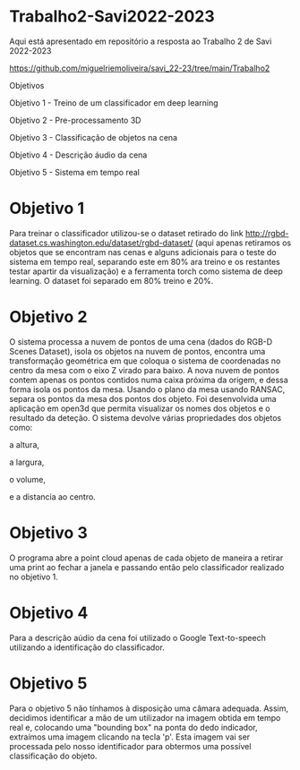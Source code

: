 # Trabalho2-Savi2022-2023
Aqui está apresentado em repositório a resposta ao Trabalho 2 de Savi 2022-2023

https://github.com/miguelriemoliveira/savi_22-23/tree/main/Trabalho2
 
Objetivos

Objetivo 1 - Treino de um classificador em deep learning

Objetivo 2 - Pre-processamento 3D

Objetivo 3 - Classificação de objetos na cena

Objetivo 4 - Descrição áudio da cena

Objetivo 5 - Sistema em tempo real

# Objetivo 1
Para treinar o classificador utilizou-se o dataset retirado do link http://rgbd-dataset.cs.washington.edu/dataset/rgbd-dataset/ (aqui apenas retiramos os objetos que se encontram nas cenas e alguns adicionais para o teste do sistema em tempo real, separando este em 80% ara treino e os restantes testar apartir da visualização) e a ferramenta torch como sistema de deep learning. O dataset foi separado em 80% treino e 20%.

# Objetivo 2
O sistema processa a nuvem de pontos de uma cena (dados do RGB-D Scenes Dataset), isola os objetos na nuvem de pontos, encontra uma transformação geométrica em que coloqua o sistema de coordenadas no centro da mesa com o eixo Z virado para baixo. A nova nuvem de pontos contem apenas os pontos contidos numa caixa próxima da origem, e dessa forma isola os pontos da mesa.
Usando o plano da mesa usando RANSAC, separa os pontos da mesa dos pontos dos objeto. Foi desenvolvida uma aplicação em open3d que permita visualizar os nomes dos objetos e o resultado da deteção.
O sistema devolve várias propriedades dos objetos como:

a altura,

a largura,

o volume,

e a distancia ao centro.

# Objetivo 3
O programa abre a point cloud apenas de cada objeto de maneira a retirar uma print ao fechar a janela e passando então  pelo classificador realizado no objetivo 1. 
# Objetivo 4
Para a descrição aúdio da cena foi utilizado o Google Text-to-speech utilizando a identificação do classificador.
# Objetivo 5
Para o objetivo 5 não tínhamos à disposição uma câmara adequada. 
Assim, decidimos identificar a mão de um utilizador na imagem obtida em tempo real e, 
colocando uma "bounding box" na ponta do dedo indicador, extraímos uma imagem clicando na tecla 'p'. 
Esta imagem vai ser processada pelo nosso identificador para obtermos uma possível classificação do objeto.
